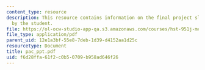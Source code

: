 ```yaml
---
content_type: resource
description: This resource contains information on the final project slides created
  by the student.
file: https://ol-ocw-studio-app-qa.s3.amazonaws.com/courses/hst-951j-medical-decision-support-fall-2005/f6d28ffa61f2c0b50709b958ad646f26_pac_ppt.pdf
file_type: application/pdf
parent_uid: 12e1a3bf-55e8-7deb-1d39-d4152aa1d25c
resourcetype: Document
title: pac_ppt.pdf
uid: f6d28ffa-61f2-c0b5-0709-b958ad646f26
---
```

